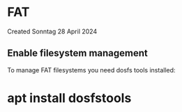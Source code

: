 # FAT
Created Sonntag 28 April 2024

Enable filesystem management
----------------------------
To manage FAT  filesystems you need dosfs tools installed:
# apt install dosfstools

